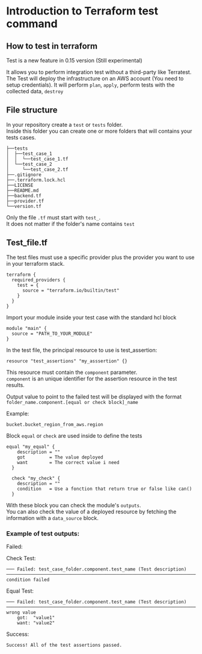 # Introduction to Terraform test command

## How to test in terraform

Test is a new feature in 0.15 version (Still experimental)

It allows you to perform integration test without a third-party like Terratest.  
The Test will deploy the infrastructure on an AWS account (You need to setup credentials). 
It will perform `plan`, `apply`, perform tests with the collected data, `destroy`

## File structure

In your repository create a `test` or `tests` folder.  
Inside this folder you can create one or more folders that will contains your tests cases.

```
├──tests
│  ├──test_case_1
│  │  └──test_case_1.tf
│  └──test_case_2
│     └──test_case_2.tf
├──.gitignore
├──.terraform.lock.hcl
├──LICENSE
├──README.md
├──backend.tf
├──provider.tf
└──version.tf
```

Only the file `.tf` must start with `test_`.  
It does not matter if the folder's name contains `test`

## Test_file.tf

The test files must use a specific provider plus the provider you want to use in your terraform stack. 

```hcl
terraform {
  required_providers {
    test = {
      source = "terraform.io/builtin/test"
    }
  }
}
```

Import your module inside your test case with the standard hcl block

```hcl
module "main" {
  source = "PATH_TO_YOUR_MODULE"
}
```

In the test file, the principal resource to use is test_assertion:

```hcl
resource "test_assertions" "my_asssertion" {}
```

This resource must contain the `component` parameter.  
`component` is an unique identifier for the assertion resource in the test results.

Output value to point to the failed test will be displayed with the format `folder_name.component.[equal or check block]_name`

Example:

```
bucket.bucket_region_from_aws.region
```

Block `equal` or `check` are used inside to define the tests

```hcl
equal "my_equal" {
    description = ""
    got         = The value deployed
    want        = The correct value i need
  }

  check "my_check" {
    description = ""
    condition   = Use a fonction that return true or false like can() 
  }

```

With these block you can check the module's `outputs`.  
You can also check the value of a deployed resource by fetching the information with a `data_source` block.

### Example of test outputs:

Failed:

Check Test:

```
─── Failed: test_case_folder.component.test_name (Test description) ───────────────────────────────────────────────────────────────────────────────────────────────────────────────────────────────────────────────────────────────────────
condition failed
```

Equal Test:

```
─── Failed: test_case_folder.component.test_name (Test description) ───────────────────────────────────────────────────────────────────────────────────────────────────────────────────────────────────────────────────────────────────────
wrong value
    got:  "value1"
    want: "value2"
```

Success:

```
Success! All of the test assertions passed.
```

